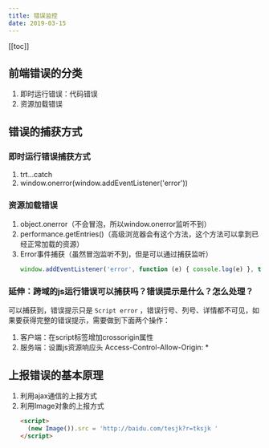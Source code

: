 ```yaml
---
title: 错误监控
date: 2019-03-15
---
```


[[toc]]

## 前端错误的分类

1. 即时运行错误：代码错误
2. 资源加载错误

## 错误的捕获方式

### 即时运行错误捕获方式

1. trt...catch
2. window.onerror(window.addEventListener('error'))

### 资源加载错误

1. object.onerror（不会冒泡，所以window.onerror监听不到）
2. performance.getEntries()（高级浏览器会有这个方法，这个方法可以拿到已经正常加载的资源）
3. Error事件捕获（虽然冒泡监听不到，但是可以通过捕获监听）  
    ```js
    window.addEventListener('error', function (e) { console.log(e) }, true)
    ```

### 延伸：跨域的js运行错误可以捕获吗？错误提示是什么？怎么处理？

可以捕获到，错误提示只是 `Script error` ，错误行号、列号、详情都不可见，如果要获得完整的错误提示，需要做到下面两个操作：
1. 客户端：在script标签增加crossorigin属性
2. 服务端：设置js资源响应头 Access-Control-Allow-Origin: *

## 上报错误的基本原理

1. 利用ajax通信的上报方式
2. 利用Image对象的上报方式 
    ```html
    <script>
      (new Image()).src = 'http://baidu.com/tesjk?r=tksjk '
    </script>
    ```
